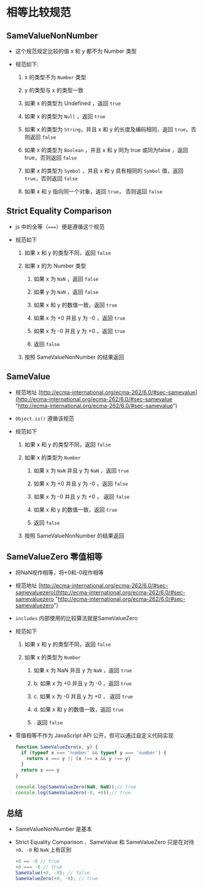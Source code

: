 # 相等比较规范

## SameValueNonNumber

+ 这个规范规定比较的值 x 和 y 都不为 Number 类型

+ 规范如下:

  1. x 的类型不为 `Number` 类型

  2. y 的类型与 x 的类型一致

  3. 如果 x 的类型为 Undefined ，返回 `true`

  4. 如果 x 的类型为 `Null` ，返回 `true`

  5. 如果 x 的类型为 `String`，并且 x 和 y 的长度及编码相同，返回 `true`，否则返回 `false`

  6. 如果 x 的类型为 `Boolean` ，并且 x 和 y 同为 true 或同为false ，返回 true，否则返回 `false`

  7. 如果 x 的类型为 `Symbol` ，并且 x 和 y 具有相同的 `Symbol` 值，返回 `true`，否则返回 `false`

  8. 如果 x 和 y 指向同一个对象，返回 `true`， 否则返回 `false`

## Strict Equality Comparison

+ js 中的全等（`===`）便是遵循这个规范

+ 规范如下

  1. 如果 x 和 y 的类型不同，返回 `false`

  2. 如果 x 的为 Number 类型

      1. 如果 x 为 `NaN` ，返回 `false`

      2. 如果 y 为 `NaN` ，返回 `false`

      3. 如果 x 和 y 的数值一致，返回 `true`

      4. 如果 x 为 +0 并且 y 为 -0 ，返回 `true`

      5. 如果 x 为 -0 并且 y 为 +0 ，返回 `true`

      6. 返回 `false`

  3. 按照 SameValueNonNumber 的结果返回

## SameValue

+ 规范地址  [http://ecma-international.org/ecma-262/6.0/#sec-samevalue](http://ecma-international.org/ecma-262/6.0/#sec-samevalue "http://ecma-international.org/ecma-262/6.0/#sec-samevalue")

+ `Object.is()` 遵循该规范

+ 规范如下

  1. 如果 x 和 y 的类型不同，返回 `false`

  2. 如果 x 的类型为 `Number`

      1. 如果 x 为 `NaN` 并且 y 为 `NaN` ，返回 `true`

      2. 如果 x 为 +0 并且 y 为 -0 ，返回 `false`

      3. 如果 x 为 -0 并且 y 为 +0 ， 返回 `false`

      4. 如果 x 和 y 的数值一致，返回 `true`

      5. 返回 `false`

  3. 按照 SameValueNonNumber 的结果返回

## SameValueZero 零值相等

+ 将NaN视作相等，将+0和-0视作相等

+ 规范地址 [http://ecma-international.org/ecma-262/6.0/#sec-samevaluezero](http://ecma-international.org/ecma-262/6.0/#sec-samevaluezero "http://ecma-international.org/ecma-262/6.0/#sec-samevaluezero")

+ `includes` 内部使用的比较算法就是SameValueZero

+ 规范如下

  1. 如果 x 和 y 的类型不同，返回 `false`

  2. 如果 x 的类型为 `Number`

      1. 如果 x 为 NaN 并且 y 为 `NaN` ，返回 `true`

      2. b. 如果 x 为 +0 并且 y 为 -0 ，返回 `true`

      3. c. 如果 x 为 -0 并且 y 为 +0 ， 返回 `true`

      4. d. 如果 x 和 y 的数值一致，返回 `true`

      5. . 返回 `false`

+ 零值相等不作为 JavaScript API 公开，但可以通过自定义代码实现

  ```js
  function SameValueZero(x, y) {
    if (typeof x === 'number' && typeof y === 'number') {
      return x === y || (x !== x && y !== y)
    }
    return x === y
  }

  console.log(SameValueZero(NaN, NaN));// true
  console.log(SameValueZero(-0, +0));// true
  ```

## 总结

+ SameValueNonNumber 是基本

+ Strict Equality Comparison 、SameValue 和 SameValueZero 只是在对待 `+0`、`-0` 和 `NaN` 上有区别

  ```js
  +0 == -0 // true
  +0 === -0 // true
  SameValue(+0, -0); // false
  SameValueZero(+0, -0); // true
  ```

